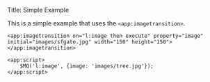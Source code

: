 Title: Simple Example

This is a simple example that uses the `<app:imagetransition>`.
	
	<app:imagetransition on="l:image then execute" property="image" initial="images/sfgate.jpg" width="150" height="150"></app:imagetransition>
		
	<app:script>
		$MQ('l:image', {image: 'images/tree.jpg'});
	</app:script>